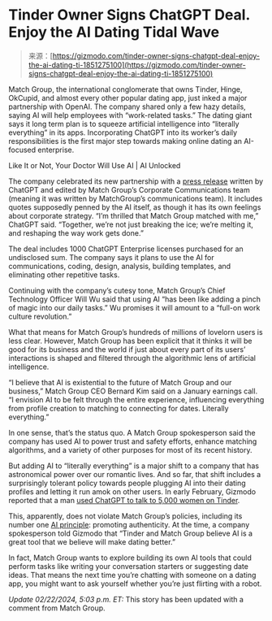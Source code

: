 <!--yml
category: 未分类
date: 2024-05-29 13:19:19
-->

# Tinder Owner Signs ChatGPT Deal. Enjoy the AI Dating Tidal Wave

> 来源：[https://gizmodo.com/tinder-owner-signs-chatgpt-deal-enjoy-the-ai-dating-ti-1851275100](https://gizmodo.com/tinder-owner-signs-chatgpt-deal-enjoy-the-ai-dating-ti-1851275100)

Match Group, the international conglomerate that owns Tinder, Hinge, OkCupid, and almost every other popular dating app, just inked a major partnership with OpenAI. The company shared only a few hazy details, saying AI will help employees with “work-related tasks.” The dating giant says it long term plan is to squeeze artificial intelligence into “literally everything” in its apps. Incorporating ChatGPT into its worker’s daily responsibilities is the first major step towards making online dating an AI-focused enterprise.

Like It or Not, Your Doctor Will Use AI | AI Unlocked

<track kind="captions" label="English" src="https://kinja.com/api/videoupload/caption/21541.vtt" srclang="en">

The company celebrated its new partnership with a [press release](https://mtch.com/single-news/905) written by ChatGPT and edited by Match Group’s Corporate Communications team (meaning it was written by MatchGroup’s communications team). It includes quotes supposedly penned by the AI itself, as though it has its own feelings about corporate strategy. “I’m thrilled that Match Group matched with me,” ChatGPT said. “Together, we’re not just breaking the ice; we’re melting it, and reshaping the way work gets done.”

The deal includes 1000 ChatGPT Enterprise licenses purchased for an undisclosed sum. The company says it plans to use the AI for communications, coding, design, analysis, building templates, and eliminating other repetitive tasks.

Continuing with the company’s cutesy tone, Match Group’s Chief Technology Officer Will Wu said that using AI “has been like adding a pinch of magic into our daily tasks.” Wu promises it will amount to a “full-on work culture revolution.”

What that means for Match Group’s hundreds of millions of lovelorn users is less clear. However, Match Group has been explicit that it thinks it will be good for its business and the world if just about every part of its users’ interactions is shaped and filtered through the algorithmic lens of artificial intelligence.

“I believe that AI is existential to the future of Match Group and our business,” Match Group CEO Bernard Kim said on a January earnings call. “I envision AI to be felt through the entire experience, influencing everything from profile creation to matching to connecting for dates. Literally everything.”

In one sense, that’s the status quo. A Match Group spokesperson said the company has used AI to power trust and safety efforts, enhance matching algorithms, and a variety of other purposes for most of its recent history.

But adding AI to “literally everything” is a major shift to a company that has astronomical power over our romantic lives. And so far, that shift includes a surprisingly tolerant policy towards people plugging AI into their dating profiles and letting it run amok on other users. In early February, Gizmodo reported that a man [used ChatGPT to talk to 5,000 women on Tinder](https://gizmodo.com/guy-used-chatgpt-talk-5-000-women-tinder-met-his-wife-1851228179).

This, apparently, does not violate Match Group’s policies, including its number one [AI principle](https://mtch.com/ai-principles): promoting authenticity. At the time, a company spokesperson told Gizmodo that “Tinder and Match Group believe AI is a great tool that we believe will make dating better.”

In fact, Match Group wants to explore building its own AI tools that could perform tasks like writing your conversation starters or suggesting date ideas. That means the next time you’re chatting with someone on a dating app, you might want to ask yourself whether you’re just flirting with a robot.

*Update 02/22/2024, 5:03 p.m. ET:* This story has been updated with a comment from Match Group.